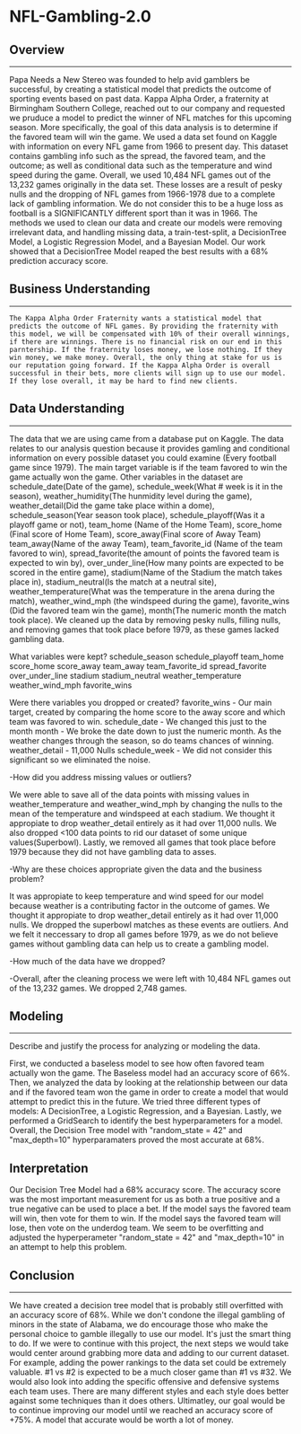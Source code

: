 # NFL-Gambling-2.0

## Overview
----------------------------------------------------------------------------------------------------------------------------------
   Papa Needs a New Stereo was founded to help avid gamblers be successful, by creating a statistical model that predicts the outcome of sporting events based on past data. Kappa Alpha Order, a fraternity at Birmingham Southern College, reached out to our company and requested we pruduce a model to predict the winner of NFL matches for this upcoming season. More specifically, the goal of this data analysis is to determine if the favored team will win the game. We used a data set found on Kaggle with information on every NFL game from 1966 to present day. This dataset contains gambling info such as the spread, the favored team, and the outcome; as well as conditional data such as the temperature and wind speed during the game. Overall, we used 10,484 NFL games out of the 13,232 games originally in the data set. These losses are a result of pesky nulls and the dropping of NFL games from 1966-1978 due to a complete lack of gambling information. We do not consider this to be a huge loss as football is a SIGNIFICANTLY different sport than it was in 1966. The methods we used to clean our data and create our models were removing irrelevant data, and handling missing data, a train-test-split, a DecisionTree Model, a Logistic Regression Model, and a Bayesian Model. Our work showed that a DecisionTree Model reaped the best results with a 68% prediction accuracy score. 
   
## Business Understanding 
----------------------------------------------------------------------------------------------------------------------------------
    The Kappa Alpha Order Fraternity wants a statistical model that predicts the outcome of NFL games. By providing the fraternity with this model, we will be compensated with 10% of their overall winnings, if there are winnings. There is no financial risk on our end in this parntership. If the fraternity loses money, we lose nothing. If they win money, we make money. Overall, the only thing at stake for us is our reputation going forward. If the Kappa Alpha Order is overall successful in their bets, more clients will sign up to use our model. If they lose overall, it may be hard to find new clients.  
    
    
## Data Understanding
----------------------------------------------------------------------------------------------------------------------------------
The data that we are using came from a database put on Kaggle. The data relates to our analysis question because it provides gamling and conditional information on every possible dataset you could examine (Every football game since 1979). The main target variable is if the team favored to win the game actually won the game. Other variables in the dataset are schedule_date(Date of the game), schedule_week(What # week is it in the season), weather_humidity(The hunmidity level during the game),  weather_detail(Did the game take place within a dome), schedule_season(Year season took place), schedule_playoff(Was it a playoff game or not), team_home (Name of the Home Team), score_home (Final score of Home Team), score_away(Final score of Away Team) team_away(Name of the away Team), team_favorite_id (Name of the team favored to win), spread_favorite(the amount of points the favored team is expected to win by), over_under_line(How many points are expected to be scored in the entire game), stadium(Name of the Stadium the match takes place in), stadium_neutral(Is the match at a neutral site), weather_temperature(What was the temperature in the arena during the match), weather_wind_mph (the windspeed during the game), favorite_wins (Did the favored team win the game), month(The numeric month the match took place). We cleaned up the data by removing pesky nulls, filling nulls, and removing games that took place before 1979, as these games lacked gambling data.

What variables were kept?
schedule_season	schedule_playoff
team_home
score_home
score_away
team_away
team_favorite_id
spread_favorite
over_under_line
stadium	stadium_neutral
weather_temperature
weather_wind_mph
favorite_wins


Were there variables you dropped or created?
favorite_wins - Our main target, created by comparing the home score to the away score and which team was favored to win. 
schedule_date - We changed this just to the month 
month - We broke the date down to just the numeric month. As the weather changes through the season, so do teams chances of winning. 
weather_detail - 11,000 Nulls
schedule_week - We did not consider this significant so we eliminated the noise.


-How did you address missing values or outliers?

We were able to save all of the data points with missing values in weather_temperature and weather_wind_mph by changing the nulls to the mean of the temperature and windspeed at each stadium. We thought it appropiate to drop weather_detail entirely as it had over 11,000 nulls. We also dropped <100 data points to rid our dataset of some unique values(Superbowl). Lastly, we removed all games that took place before 1979 because they did not have gambling data to asses. 


-Why are these choices appropriate given the data and the business problem?

It was appropiate to keep temperature and wind speed for our model because weather is a contributing factor in the outcome of games. We thought it appropiate to drop weather_detail entirely as it had over 11,000 nulls. We dropped the superbowl matches as these events are outliers. And we felt it neccessary to drop all games before 1979, as we do not believe games without gambling data can help us to create a gambling model. 

-How much of the data have we dropped?

-Overall, after the cleaning process we were left with 10,484 NFL games out of the 13,232 games. We dropped 2,748 games.

## Modeling
----------------------------------------------------------------------------------------------------------------------------------
Describe and justify the process for analyzing or modeling the data.

First, we conducted a baseless model to see how often favored team actually won the game. The Baseless model had an accuracy score of 66%. Then, we analyzed the data by looking at the relationship between our data and if the favored team won the game in order to create a model that would attempt to predict this in the future. We tried three different types of models: A DecisionTree, a Logistic Regression, and a Bayesian. Lastly, we performed a GridSearch to identify the best hyperparameters for a model. Overall, the Decision Tree model with "random_state = 42" and "max_depth=10" hyperparamaters proved the most accurate at 68%. 

## Interpretation
Our Decision Tree Model had a 68% accuracy score. The accuracy score was the most important measurement for us as both a true positive and a true negative can be used to place a bet. If the model says the favored team will win, then vote for them to win. If the model says the favored team will lose, then vote on the underdog team. We seem to be overfitting and adjusted the hyperperameter "random_state = 42" and "max_depth=10" in an attempt to help this problem. 

## Conclusion
----------------------------------------------------------------------------------------------------------------------------------
We have created a decision tree model that is probably still overfitted with an accuracy score of 68%. While we don't condone the illegal gambling of minors in the state of Alabama, we do encourage those who make the personal choice to gamble illegally to use our model. It's just the smart thing to do. If we were to continue with this project, the next steps we would take would center around grabbing more data and adding to our current dataset. For example, adding the power rankings to the data set could be extremely valuable. #1 vs #2 is expected to be a much closer game than #1 vs #32. We would also look into adding the specific offensive and defensive systems each team uses. There are many different styles and each style does better against some techniques than it does others. Ultimatley, our goal would be to continue improving our model until we reached an accuracy score of +75%. A model that accurate would be worth a lot of money. 
